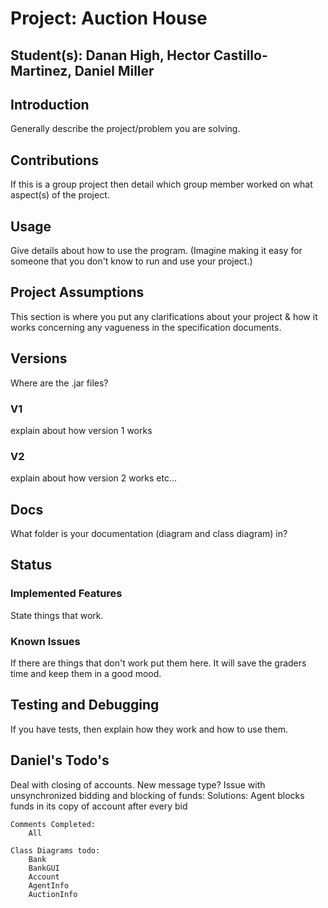 # Project: Auction House
## Student(s): Danan High, Hector Castillo-Martinez, Daniel Miller

## Introduction
Generally describe the project/problem you are solving.

## Contributions
If this is a group project then detail which group member worked on what aspect(s) of the project.

## Usage
Give details about how to use the program. (Imagine making it easy for someone that you don't know to run and use your project.)

## Project Assumptions
This section is where you put any clarifications about your project & how it works concerning any vagueness in the specification documents.

## Versions
Where are the .jar files?
### V1
explain about how version 1 works
### V2
explain about how version 2 works etc...

## Docs
What folder is your documentation (diagram and class diagram) in?

## Status
### Implemented Features
State things that work.

### Known Issues
If there are things that don't work put them here. It will save the graders time and keep them in a good mood.

## Testing and Debugging
If you have tests, then explain how they work and how to use them.


## Daniel's Todo's
Deal with closing of accounts. New message type?
Issue with unsynchronized bidding and blocking of funds:
    Solutions: Agent blocks funds in its copy of account after every bid
    
    Comments Completed:
        All
        
    Class Diagrams todo:
        Bank
        BankGUI
        Account
        AgentInfo
        AuctionInfo    
        
    
